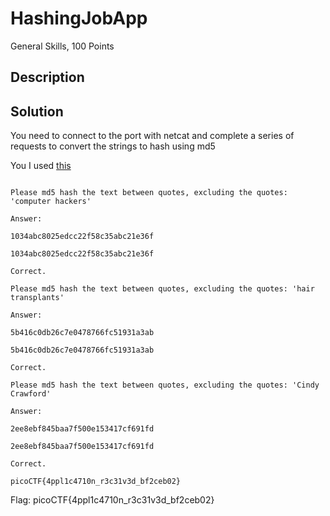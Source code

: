 # HashingJobApp
General Skills, 100 Points
## Description
## Solution 
You need to connect to the port with netcat and complete a series of requests to convert the strings to hash using md5

You I used [this](md5hashgenerator.com)

```firewizard@firewizard-VirtualBox:~$ nc saturn.picoctf.net 63116

Please md5 hash the text between quotes, excluding the quotes: 'computer hackers'

Answer: 

1034abc8025edcc22f58c35abc21e36f

1034abc8025edcc22f58c35abc21e36f

Correct.

Please md5 hash the text between quotes, excluding the quotes: 'hair transplants'

Answer: 

5b416c0db26c7e0478766fc51931a3ab

5b416c0db26c7e0478766fc51931a3ab

Correct.

Please md5 hash the text between quotes, excluding the quotes: 'Cindy Crawford'

Answer: 

2ee8ebf845baa7f500e153417cf691fd

2ee8ebf845baa7f500e153417cf691fd

Correct.

picoCTF{4ppl1c4710n_r3c31v3d_bf2ceb02}
```

Flag: picoCTF{4ppl1c4710n_r3c31v3d_bf2ceb02}


